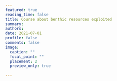 ```yaml
---
featured: true
reading_time: false
title: Course about benthic resources exploited
summary:  
authors:
date: 2021-07-01
profile: false
comments: false
image:
  caption: ""
  focal_point: ""
  placement: 2
  preview_only: true
  
---
```

